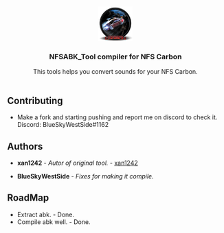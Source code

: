 <br/>
<p align="center">
  <a href="https://github.com/bluesky-dev12/PFDataCompiler">
    <img src="https://raw.githubusercontent.com/bluesky-dev12/PFDataCompiler/main/Logo.png" alt="Logo" width="80" height="80">
  </a>

  <h3 align="center">NFSABK_Tool compiler for NFS Carbon</h3>

  <p align="center">
    This tools helps you convert sounds for your NFS Carbon.
    <br/>
    <br/>
  </p>
</p>



## Contributing
* []() Make a fork and starting pushing and report me on discord to check it. Discord: BlueSkyWestSide#1162


## Authors

* **xan1242** - *Autor of original tool.* - [xan1242](https://github.com/xan1242/abktool/) 

* **BlueSkyWestSide** - *Fixes for making it compile.*


## RoadMap

* []() Extract abk. - Done.
* []() Compile abk well. - Done.